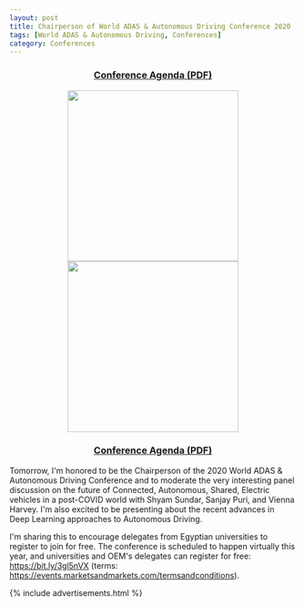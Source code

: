 ```yaml
---
layout: post
title: Chairperson of World ADAS & Autonomous Driving Conference 2020
tags: [World ADAS & Autonomous Driving, Conferences]
category: Conferences
---
```


<!---
Can be in the header above as header image:
bigimg: /post_images/TF_Cuda.png
Can be added here for subtitle:
<h2 style="text-align: center;"><strong>Distracted Driver Dataset</strong></h2>
<h4 style="text-align: center;"><strong>Hesham M. Eraqi <sup>1,3,*</sup>, Yehya Abouelnaga <sup>2,*</sup>, Mohamed H. Saad <sup>3</sup>, Mohamed N. Moustafa <sup>1</sup></strong></h4>
<p style="text-align: center;"><sup>1 </sup>The American University in Cairo<br /> <sup>2 </sup>Technical University of Munich<br /> <sup>3 </sup>Valeo Egypt<br /> <sup>* </sup>Both authors equally contributed to this work.</p>
-->

<center><b><h3> <a href="https://heshameraqi.github.io/_docs/World ADAS & AD Conference 2020_Agenda.pdf">Conference Agenda (PDF)</a> </h3></b></center>

<center>
<img src="https://heshameraqi.github.io/post_images/World ADAS & AD Conference_panel_1.jpg" height="300">
<img src="https://heshameraqi.github.io/post_images/World ADAS & AD Conference_panel_2.png" height="300">
</center>

<center><b><h3> <a href="https://heshameraqi.github.io/_docs/World ADAS & AD Conference 2020_Agenda.pdf">Conference Agenda (PDF)</a> </h3></b></center>

Tomorrow, I'm honored to be the Chairperson of the 2020 World ADAS & Autonomous Driving Conference and to moderate the very interesting panel discussion on the future of Connected, Autonomous, Shared, Electric vehicles in a post-COVID world with Shyam Sundar, Sanjay Puri, and Vienna Harvey. I'm also excited to be presenting about the recent advances in Deep Learning approaches to Autonomous Driving.

I'm sharing this to encourage delegates from Egyptian universities to register to join for free. The conference is scheduled to happen virtually this year, and universities and OEM's delegates can register for free: https://bit.ly/3gl5nVX (terms: https://events.marketsandmarkets.com/termsandconditions).

{% include advertisements.html %}
